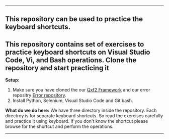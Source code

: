 -----------------------------------------------------------------
This repository can be used to practice the keyboard shortcuts.
-----------------------------------------------------------------

This repository contains set of exercises to practice keyboard shortcuts on Visual Studio Code, Vi, and Bash operations. Clone the repository and start practicing it
--------------------------------------------------------------------------------------------
**Setup:**
1. Make sure you have cloned the our [Qxf2 Framework](https://github.com/qxf2/qxf2-page-object-model) and our error repositry [Error repository](https://github.com/qxf2/wtfiswronghere).
2. Install Python, Selenium, Visual Studio Code and Git bash.

**What do we do here:**
We have three directory inside the repository. Each directroy is for separate keyboard shortcuts. So read the exercises carefully and practice it using keyboard. If you don't know the shortcut please browse for the shortcut and perform the operations.

----------------------------------------------------------------------------------------------